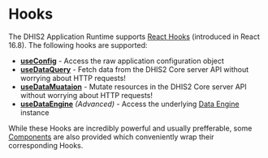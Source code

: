 # Hooks

The DHIS2 Application Runtime supports [React Hooks](https://reactjs.org/docs/hooks-intro.html) (introduced in React 16.8). The following hooks are supported:

-   [**useConfig**](hooks/useConfig) - Access the raw application configuration object
-   [**useDataQuery**](hooks/useDataQuery) - Fetch data from the DHIS2 Core server API without worrying about HTTP requests!
-   [**useDataMuataion**](hooks/useDataMutation) - Mutate resources in the DHIS2 Core server API without worrying about HTTP requests!
-   [**useDataEngine**](hooks/useDataEngine) _(Advanced)_ - Access the underlying [Data Engine](advanced/DataEngine) instance

While these Hooks are incredibly powerful and usually prefferable, some [Components](components/) are also provided which conveniently wrap their corresponding Hooks.

